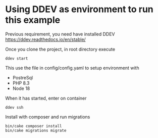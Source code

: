 # Using DDEV as environment to run this example

Previous requirement, you need have installed DDEV https://ddev.readthedocs.io/en/stable/

Once you clone the project, in root directory execute

```
ddev start
```

This use the file in config/config.yaml to setup environment with
- PostreSql
- PHP 8.3
- Node 18

When it has started, enter on container

```
ddev ssh
```

Install with composer and run migrations

```
bin/cake composer install
bin/cake migrations migrate
```
